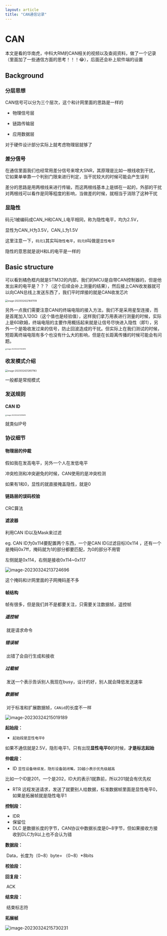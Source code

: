 ```yaml
---
layout: article
title: "CAN通信记录"
---
```


# **CAN**



本文是看的华南虎，中科大RM的CAN相关的视频以及查阅资料，做了一个记录（里面加了一些通信方面的思考！！！😂），后面还会补上软件端的设置

## Background

### 分层思想

CAN信号可以分为三个层次，这个和计网里面的思路是一样的

* 物理信号层

* 链路传输层

* 应用数据层

对于硬件设计部分实际上就考虑物理层就够了

### 差分信号

在通信里面我们也经常用差分信号来增大SNR，其原理是比如一根线收到干扰，它如果单单靠一个判别门限来进行判定，当干扰较大的时候可能会产生误判

差分的思路是用两根线来进行传输，而这两根线基本上是绑在一起的，外部的干扰对两根线可以看作是同等程度的影响，当做差的时候，就相当于消除了这种干扰

### 显隐性

码元1被编码成CAN_H和CAN_L电平相同，称为隐性电平，均为2.5V，

显性为CAN_H为3.5V，CAN_L为1.5V

这里注意一下，`码元1`其实叫`隐性电平`，`码元0`叫做是`显性电平`

隐性的意思就是说H和L的电平是一样的

## Basic structure

可以看到橘色框内就是STM32的内部，我们的MCU是自带CAN控制器的，但是他发出来的电平是？？？（这个后续会补上测量的结果），然后接上CAN收发器就可以向CAN总线上发送东西了，我们平时焊接的就是CAN收发芯片

<img src="https://xiaoqixiaowei.oss-cn-chengdu.aliyuncs.com/img_for_typora/image-20230324221647519.png" alt="image-20230324221647519" style="zoom:50%;" />

另外一点我们需要注意CAN的终端电阻的接入方法，我们不是采用星型连接，而是首尾加入120Ω（这个值也是经验值），这样我们拿万用表进行测量的时候，实际上是60欧姆，终端电阻的主要作用概括起来就是让信号尽快进入隐性（即1），另外一个是吸收发过来的信号，防止回波造成的干扰。但实际上在我们测试的时候，短距离终端电阻有多个也没有什么大的影响，但是在长距离传播的时候可能会有问题。

<img src="https://xiaoqixiaowei.oss-cn-chengdu.aliyuncs.com/img_for_typora/image-20230324211429919.png" alt="image-20230324211429919" style="zoom: 33%;" />

### 收发模式介绍

<img src="https://xiaoqixiaowei.oss-cn-chengdu.aliyuncs.com/img_for_typora/image-20230324212657163.png" alt="image-20230324212657163" style="zoom:50%;" />

一般都是常规模式

### 发送规则

#### CAN ID

<img src="https://xiaoqixiaowei.oss-cn-chengdu.aliyuncs.com/img_for_typora/image-20230324212916810.png" alt="image-20230324212916810" style="zoom: 33%;" />

就类似IP号

### 协议细节

#### 物理层的仲裁

假如我在发高电平，另外一个人在发低电平

冲突检测和冲突避免的时候，CAN使用的是冲突检测

如果有1和0，显性的就直接掩盖隐性，就是0



#### 链路层的误码校验

CRC算法



#### 滤波器

利用CAN ID以及Mask来过滤

eg. CAN ID为0x114要配置两个东西，一个是CAN ID(过滤目标)0x114 ，还有一个是掩码0x7ff，掩码就为1的部分都要匹配，为0的部分不用管

左侧就是0x114，右侧是接收0x114~0x117

![image-20230324213724696](https://xiaoqixiaowei.oss-cn-chengdu.aliyuncs.com/img_for_typora/image-20230324213724696.png)

这个掩码和计网里面的子网掩码差不多



#### 帧结构

帧有很多，但是我们并不是都要关注，只需要关注数据帧，遥控帧



##### 遥控帧 

​	就是请求命令

##### 错误帧

​	出错了会自行生成和接收

##### 过载帧

​	发送一个表示告诉别人我现在busy，设计的好，别人就会降低发送速率

##### 数据帧

​	对于标准和扩展数据帧，`CANid`的长度不一样

![image-20230324215019189](https://xiaoqixiaowei.oss-cn-chengdu.aliyuncs.com/img_for_typora/image-20230324215019189.png)

**起始段：**

* `起始段是显性电平0`

​			如果不通信就是2.5V，隐形电平1，只有出现**显性电平0**的时候，**才是标志起始**

**仲裁段：**

* ID `显性设备继续发，隐形设备就闭嘴，ID越小表示优先级越高`

​		比如一个ID是201，一个是202，ID大的表示1就靠前，所以201就会有优先权

* RTR 远程发送请求，发送了就要别人给数据，标准数据帧里面是显性电平0，如果是拓展帧就是隐性电平1

**控制段：**

* IDR
* 保留位
* DLC 是数据长度的字节，CAN协议中数据长度是0~8字节，但如果接收方接收到DLC为9以上也不会认为错

**数据段：**

​	Data，长度为（0~8）byte= （0~8）*8bits

**校验段：**

**回复段：**

​	ACK

**结束段：**

​	结束标志符



**拓展帧**

![image-20230324215730231](https://xiaoqixiaowei.oss-cn-chengdu.aliyuncs.com/img_for_typora/image-20230324215730231.png)





